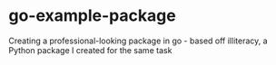 # go-example-package
Creating a professional-looking package in go - based off illiteracy, a Python package I created for the same task
